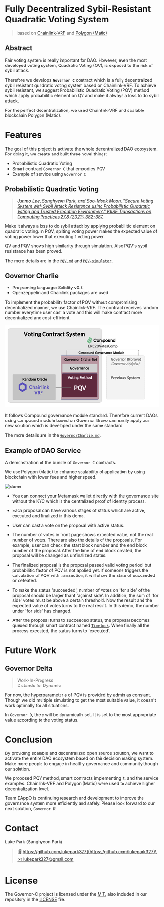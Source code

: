 # Fully Decentralized Sybil-Resistant Quadratic Voting System

> based on [Chainlink-VRF](https://docs.chain.link/docs/chainlink-vrf/) and [Polygon (Matic)](https://polygon.technology)

## Abstract

Fair voting system is really important for DAO. However, even the most developed voting system, Quadratic Voting (QV), is exposed to the risk of sybil attack.

Therefore we develops **```Governor C```** contract which is a fully decentralized sybil resistant quadratic voting system based on Chainlink-VRF. To achieve sybil resistant, we suggest Probabilistic Quadratic Voting (PQV) method which apply probabilitic element on QV and make it always a loss to do sybil attack.

For the perfect decentralization, we used Chainlink-VRF and scalable blockchain Polygon (Matic).

# Features

The goal of this project is activate the whole decentralized DAO ecosystem. For doing it, we create and built three novel things:

* Probabilistic Quadratic Voting
* Smart contract ```Governor C``` that embodies PQV
* Example of service using ```Governor C```

## Probabilistic Quadratic Voting

> [*Junmo Lee, Sanghyeon Park, and Soo-Mook Moon. "Secure Voting System with Sybil Attack Resistance using Probabilistic Quadratic Voting and Trusted Execution Environment." KIISE Transactions on Computing Practices 27.8 (2021): 382-387.*](https://www.dbpia.co.kr/Journal/articleDetail?nodeId=NODE10594648)

Make it always a loss to do sybil attack by applying probabilitic element on quadratic voting. In PQV, spliting voting power makes the expected value of voting power lower that executing 1 voting power.

QV and PQV shows high similarity through simulation. Also PQV's sybil resistance has been proved.

The more details are in the [`PQV.md`](./docs/PQV.md) and [`PQV-simulator`](https://github.com/Team-DAppO/PQV-simulator).

## Governor Charlie

* Programing language: Solidity v0.8
* Openzeppelin and Chainlink packages are used

To implement the probability factor of PQV without compromising decentralized manner, we use Chainlink-VRF. The contract receives random number everytime user cast a vote and this will make contract more decentralized and cost-efficient.

![Overview](./docs/images/Governor_C_overview.png)

It follows Compound governance module standard. Therefore current DAOs using compound module based on Governor Bravo can easily apply our new solution which is developed under the same standard.

The more details are in the [`GovernorCharlie.md`](./docs/GovernorCharlie.md).

## Example of DAO Service

A demonstration of the bundle of `Governor C` contracts.

We use Polygon (Matic) to enhance scalability of application by using blockchain with lower fees and higher speed.

![demo](docs/images/governance_demo.gif)

* You can connect your Metamask wallet directly with the governance site without the KYC which is the centralized proof of identity process. 

* Each proposal can have various stages of status which are active, executed and finalized in this demo.

* User can cast a vote on the proposal with active status.

* The number of votes in front page shows expected value, not the real number of votes. There are also the details of the proposals. For example, user can check the start block number and the end block number of the proposal. After the time of end block created, the proposal will be changed as unfinalized status.

* The finalized proposal is the proposal passed valid voting period, but probabilitic factor of PQV is not applied yet. If someone triggers the calculation of PQV with transaction, it will show the state of succeeded or defeated. 

* To make the status 'succeeded', number of votes on 'for side' of the proposal should be larger thant 'against side'. In addition, the sum of 'for side' votes must be above a certain threshold. Now the result and the expected value of votes turns to the real result. In this demo, the number under 'for side' has changed.

* After the proposal turns to succeeded status, the proposal becomes queued through smart contract named [```Timelock```](./contracts/governance/Timelock.sol). When finally all the process executed, the status turns to 'executed'.

# Future Work

## Governor Delta

> Work-In-Progress\
> D stands for Dynamic

For now, the hyperparameter *`e`* of PQV is provided by admin as constant. Though we did multiple simulating to get the most suitable value, it doesn't work optimally for all situations.

In `Governor D`, the *`e`* will be dynamically set. It is set to the most appropriate value according to the voting status.

# Conclusion

By providing scalable and decentralized open source solution, we want to activate the entire DAO ecosystem based on fair decision making system. Make more people to engage in healthy governance and community though our solution.

We proposed PQV method, smart contracts implementing it, and the service examples. Chainlink-VRF and Polygon (Matic) were used to achieve higher decentralization level.

Team DAppO is continuing research and development to improve the governance system more efficiently and safely. Please look forward to our next solution, `Governor D`!

# Contact

Luke Park (Sanghyeon Park)

> [🖥 https://github.com/lukepark327](https://github.com/lukepark327)\
> [✉️ lukepark327@gmail.com](mailto:lukepark327@gmail.com)

# License

The Governor-C project is licensed under the [MIT](https://opensource.org/licenses/MIT), also included in our repository in the [LICENSE](./LICENSE) file.
